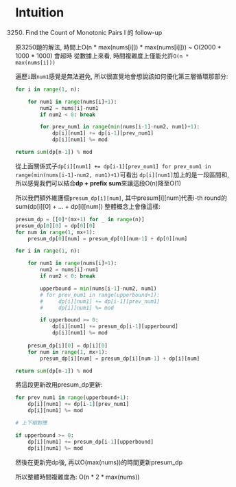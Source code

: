 # Intuition

3250. Find the Count of Monotonic Pairs I 的 follow-up

原3250題的解法, 時間上O(n * max(nums[i]]) * max(nums[i]])) ~ O(2000 * 1000 * 1000) 會超時
從數據上來看, 時間複雜度上僅能允許`O(n * max(nums[i]))`

遍歷`i`跟`num1`感覺是無法避免, 所以很直覺地會想說該如何優化第三層循環那部分:

```py
for i in range(1, n):

    for num1 in range(nums[i]+1):
        num2 = nums[i]-num1
        if num2 < 0: break

        for prev_num1 in range(min(nums[i-1]-num2, num1)+1):
            dp[i][num1] += dp[i-1][prev_num1]
            dp[i][num1] %= mod

return sum(dp[n-1]) % mod
```

從上面關係式子`dp[i][num1] += dp[i-1][prev_num1] for prev_num1 in range(min(nums[i-1]-num2, num1)+1)`可看出
`dp[i][num1]`加上的是一段區間和, 所以感覺我們可以結合**dp + prefix sum**來讓這段O(n)降至O(1)

所以我們額外維護個`presum_dp[i][num]`, 其中presum[i][num]代表i-th round的sum(dp[i][0] + ... + dp[i][num])
整體概念上會像這樣:

```py
presum_dp = [[0]*(mx+1) for _ in range(n)]
presum_dp[0][0] = dp[0][0]
for num in range(1, mx+1):
    presum_dp[0][num] = presum_dp[0][num-1] + dp[0][num]

for i in range(1, n):

    for num1 in range(nums[i]+1):
        num2 = nums[i]-num1
        if num2 < 0: break

        upperbound = min(nums[i-1]-num2, num1)
        # for prev_num1 in range(upperbound+1):
        #     dp[i][num1] += dp[i-1][prev_num1]
        #     dp[i][num1] %= mod

        if upperbound >= 0:
            dp[i][num1] += presum_dp[i-1][upperbound]
            dp[i][num1] %= mod
    
    presum_dp[i][0] = dp[i][0]
    for num in range(1, mx+1):
        presum_dp[i][num] = presum_dp[i][num-1] + dp[i][num]

return sum(dp[n-1]) % mod
```

將這段更新改用presum_dp更新:

```py
for prev_num1 in range(upperbound+1):
    dp[i][num1] += dp[i-1][prev_num1]
    dp[i][num1] %= mod

# 上下相對應

if upperbound >= 0:
    dp[i][num1] += presum_dp[i-1][upperbound]
    dp[i][num1] %= mod
```

然後在更新完dp後, 再以O(max(nums))的時間更新presum_dp

所以整體時間複雜度為: O(n * 2 * max(nums))